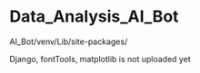 # Data_Analysis_AI_Bot

AI_Bot/venv/Lib/site-packages/


Django, fontTools, matplotlib is not uploaded yet
